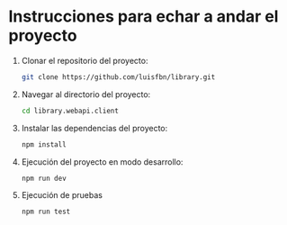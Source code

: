 # Instrucciones para echar a andar el proyecto

1. Clonar el repositorio del proyecto:

    ```bash
    git clone https://github.com/luisfbn/library.git
    ```

2. Navegar al directorio del proyecto:

    ```bash
    cd library.webapi.client
    ```

3. Instalar las dependencias del proyecto:

    ```bash
    npm install
    ```

4. Ejecución del proyecto en modo desarrollo:

    ```bash
    npm run dev
    ```

4. Ejecución de pruebas

    ```bash
    npm run test
    ```
